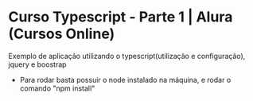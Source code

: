 # Curso Typescript - Parte 1  | Alura (Cursos Online)
Exemplo de aplicação utilizando o typescript(utilização e configuração), jquery e boostrap 

* Para rodar basta possuir o node instalado na máquina, e rodar o comando "npm install"
